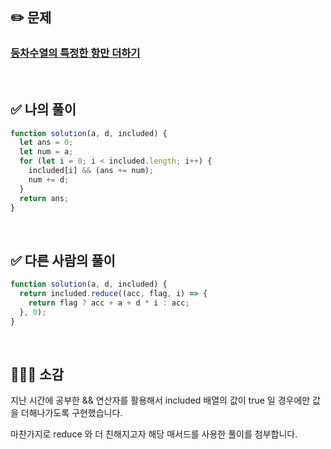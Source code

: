 ## ✏️ 문제

### [등차수열의 특정한 항만 더하기](https://school.programmers.co.kr/learn/courses/30/lessons/181931)

<br>

## ✅ 나의 풀이

```javascript
function solution(a, d, included) {
  let ans = 0;
  let num = a;
  for (let i = 0; i < included.length; i++) {
    included[i] && (ans += num);
    num += d;
  }
  return ans;
}
```

<br>

## ✅ 다른 사람의 풀이

```javascript
function solution(a, d, included) {
  return included.reduce((acc, flag, i) => {
    return flag ? acc + a + d * i : acc;
  }, 0);
}
```

<br>

## 💁🏻‍♀️ 소감

지난 시간에 공부한 && 연산자를 활용해서 included 배열의 값이 true 일 경우에만 값을 더해나가도록 구현했습니다.

마찬가지로 reduce 와 더 친해지고자 해당 매서드를 사용한 풀이를 첨부합니다.

